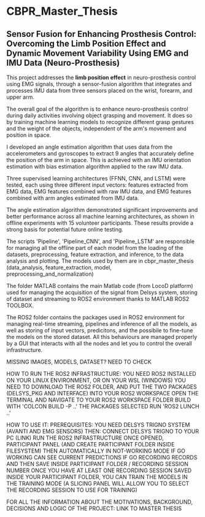 # CBPR_Master_Thesis

## Sensor Fusion for Enhancing Prosthesis Control: Overcoming the Limb Position Effect and Dynamic Movement Variability Using EMG and IMU Data (Neuro-Prosthesis)

This project addresses the **limb position effect** in neuro-prosthesis control using EMG signals, through a sensor-fusion algorithm that integrates and processes IMU data from three sensors placed on the wrist, forearm, and upper arm.

The overall goal of the algorithm is to enhance neuro-prosthesis control during daily activities involving object grasping and movement. It does so by training machine learning models to recognize different grasp gestures and the weight of the objects, independent of the arm's movement and position in space.

I developed an angle estimation algorithm that uses data from the accelerometers and gyroscopes to extract 9 angles that accurately define the position of the arm in space. This is achieved with an IMU orientation estimation with bias estimation algorithm applied to the raw IMU data.

Three supervised learning architectures (FFNN, CNN, and LSTM) were tested, each using three different input vectors: features extracted from EMG data, EMG features combined with raw IMU data, and EMG features combined with arm angles estimated from IMU data.

The angle estimation algorithm demonstrated significant improvements and better performance across all machine learning architectures, as shown in offline experiments with 15 volunteer participants. These results provide a strong basis for potential future online testing.

The scripts 'Pipeline', 'Pipeline_CNN', and 'Pipeline_LSTM' are responsible for managing all the offline part of each model from the loading of the datasets, preprocessing, feature extraction, and inference, to the data analysis and plotting. The models used by them are in cbpr_master_thesis (data_analysis, feature_extraction, model, preprocessing_and_normalization)

The folder MATLAB contains the main Matlab code (from LocoD platform) used for managing the acquisition of the signal from Delsys system, storing of dataset and streaming to ROS2 environment thanks to MATLAB ROS2 TOOLBOX.

The ROS2 folder contains the packages used in ROS2 environment for managing real-time streaming, pipelines and inference of all the models, as well as storing of input vectors, predicitons, and the possibile to fine-tune the models on the stored dataset.
All this behaviours are managed properly by a GUI that interacts with all the nodes and let you to control the overall infrastructure.

MISSING IMAGES, MODELS, DATASET? NEED TO CHECK

HOW TO RUN THE ROS2 INFRASTRUCTURE:
YOU NEED ROS2 INSTALLED ON YOUR LINUX ENVIRONMENT, OR ON YOUR WSL (WINDOWS)
YOU NEED TO DOWNLOAD THE ROS2 FOLDER, AND PUT THE TWO PACKAGES (DELSYS_PKG AND INTERFACE) INTO YOUR ROS2 WORKSPACE
OPEN THE TERMINAL AND NAVIGATE TO YOUR ROS2 WORKSPACE FOLDER
BUILD WITH 'COLCON BUILD -P ..' THE PACKAGES SELECTED
RUN 'ROS2 LUNCH ..'

HOW TO USE IT:
PREREQUISITES:
YOU NEED DELSYS TRIGNO SYSTEM (AVANTI AND EMG SENSORS)
THEN:
CONNECT DELSYS TRIGNO TO YOUR PC (LINK)
RUN THE ROS2 INFRASTRUCTURE
ONCE OPENED, PARTICIPANT PANEL (AND CREATE PARTICIPANT FOLDER INSIDE FILESYSTEM)
THEN AUTOMATICALLY IN NOT-WORKING MODE
IF GO WORKING CAN SEE CURRENT PREDICTIONS
IF GO RECORDING RECORDS AND THEN SAVE INSIDE PARTICIPANT FOLDER / RECORDING SESSION NUMBER
ONCE YOU HAVE AT LEAST ONE RECORDING SESSION SAVED INSIDE YOUR PARTICIPANT FOLDER, YOU CAN TRAIN THE MODELS IN THE TRAINING MODE (A SLICING PANEL WILL ALLOW YOU TO SELECT THE RECORDING SESSION TO USE FOR TRAINING)

FOR ALL THE INFORMATION ABOUT THE MOTIVATIONS, BACKGROUND, DECISIONS AND LOGIC OF THE PROJECT: LINK TO MASTER THESIS